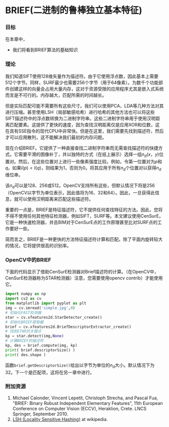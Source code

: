 # BRIEF(二进制的鲁棒独立基本特征)


 
  

### 目标

在本章中，
- 我们将看到BRIEF算法的基础知识

### 理论

我们知道SIFT使用128维矢量作为描述符。由于它使用浮点数，因此基本上需要512个字节。同样，SURF最少也需要256个字节（用于64像素）。为数千个功能部件创建这样的向量会占用大量内存，这对于资源受限的应用程序尤其是嵌入式系统而言是不可行的。内存越大，匹配所需的时间越长。

但是实际匹配可能不需要所有这些尺寸。我们可以使用PCA，LDA等几种方法对其进行压缩。甚至使用LSH（局部敏感哈希）进行哈希的其他方法也可以将这些SIFT描述符中的浮点数转换为二进制字符串。这些二进制字符串用于使用汉明距离匹配要素。这提供了更快的速度，因为查找汉明距离仅是应用XOR和位数，这在具有SSE指令的现代CPU中非常快。但是在这里，我们需要先找到描述符，然后才可以应用散列，这不能解决我们最初的内存问题。

现在介绍BRIEF。它提供了一种直接查找二进制字符串而无需查找描述符的快捷方式。它需要平滑的图像补丁，并以独特的方式（在纸上展示）选择一组$n_d(x，y)$位置对。然后，在这些位置对上进行一些像素强度比较。例如，令第一位置对为$p$和$q$。如果$I(p)<I(q)$，则结果为1，否则为0。将其应用于所有$n_d$个位置对以获得$n_d$维位串。

该$n_d$可以是128、256或512。OpenCV支持所有这些，但默认情况下将是256（OpenCV以字节为单位表示，因此值将为16、32和64）。因此，一旦获得此信息，就可以使用汉明距离来匹配这些描述符。

重要的一点是，BRIEF是特征描述符，它不提供任何查找特征的方法。因此，您将不得不使用任何其他特征检测器，例如SIFT，SURF等。本文建议使用CenSurE，它是一种快速检测器，并且BIM对于CenSurE点的工作原理甚至比对SURF点的工作要好一些。

简而言之，BRIEF是一种更快的方法特征描述符计算和匹配。除了平面内旋转较大的情况，它将提供很高的识别率。

### OpenCV中的BRIEF

下面的代码显示了借助CenSurE检测器对Brief描述符的计算。（在OpenCV中，CenSurE检测器称为STAR检测器）注意，您需要使用opencv contrib）才能使用它。

```python
import numpy as np
import cv2 as cv
from matplotlib import pyplot as plt
img = cv.imread('simple.jpg',0)
# 初始化FAST检测器
star = cv.xfeatures2d.StarDetector_create()
# 初始化BRIEF提取器
brief = cv.xfeatures2d.BriefDescriptorExtractor_create()
# 找到STAR的关键点
kp = star.detect(img,None)
# 计算BRIEF的描述符
kp, des = brief.compute(img, kp)
print( brief.descriptorSize() )
print( des.shape )
```

函数`brief.getDescriptorSize()`给出以字节为单位的$n_d$大小。默认情况下为32。下一个是匹配项，这将在另一章中进行。

### 附加资源

1. Michael Calonder, Vincent Lepetit, Christoph Strecha, and Pascal Fua, "BRIEF: Binary Robust Independent Elementary Features", 11th European Conference on Computer Vision (ECCV), Heraklion, Crete. LNCS Springer, September 2010.
2. [LSH (Locality Sensitive Hashing)](https://en.wikipedia.org/wiki/Locality-sensitive_hashing) at wikipedia.
